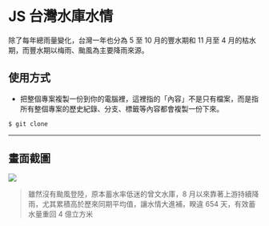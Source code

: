 # JS 台灣水庫水情

除了每年總雨量變化，台灣一年也分為 5 至 10 月的豐水期和 11 月至 4 月的枯水期，而豐水期以梅雨、颱風為主要降雨來源。

## 使用方式
- 把整個專案複製一份到你的電腦裡，這裡指的「內容」不是只有檔案，而是指所有整個專案的歷史紀錄、分支、標籤等內容都會複製一份下來。
```sh
$ git clone
```

----

## 畫面截圖
![](https://i.imgur.com/XOx73fw.png)
> 雖然沒有颱風登陸，原本蓄水率低迷的曾文水庫，8 月以來靠著上游持續降雨，尤其累積高於歷來同期平均值，讓水情大進補，睽違 654 天，有效蓄水量重回 4 億立方米

